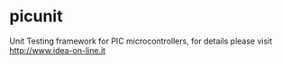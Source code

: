 picunit
=======

Unit Testing framework for PIC microcontrollers, for details please visit http://www.idea-on-line.it
